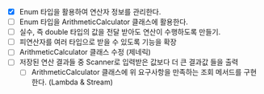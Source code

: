 - [x] Enum 타입을 활용하여 연산자 정보를 관리한다.
- [ ] Enum 타입을 ArithmeticCalculator 클래스에 활용한다.
- [ ] 실수, 즉 double 타입의 값을 전달 받아도 연산이 수행하도록 만들기.
- [ ] 피연산자를 여러 타입으로 받을 수 있도록 기능을 확장
- [ ] ArithmeticCalculator 클래스 수정 (제네릭)
- [ ] 저장된 연산 결과들 중 Scanner로 입력받은 값보다 더 큰 결과값 들을 출력
  - [ ] ArithmeticCalculator 클래스에 위 요구사항을 만족하는 조회 메서드를 구현한다. (Lambda & Stream)
